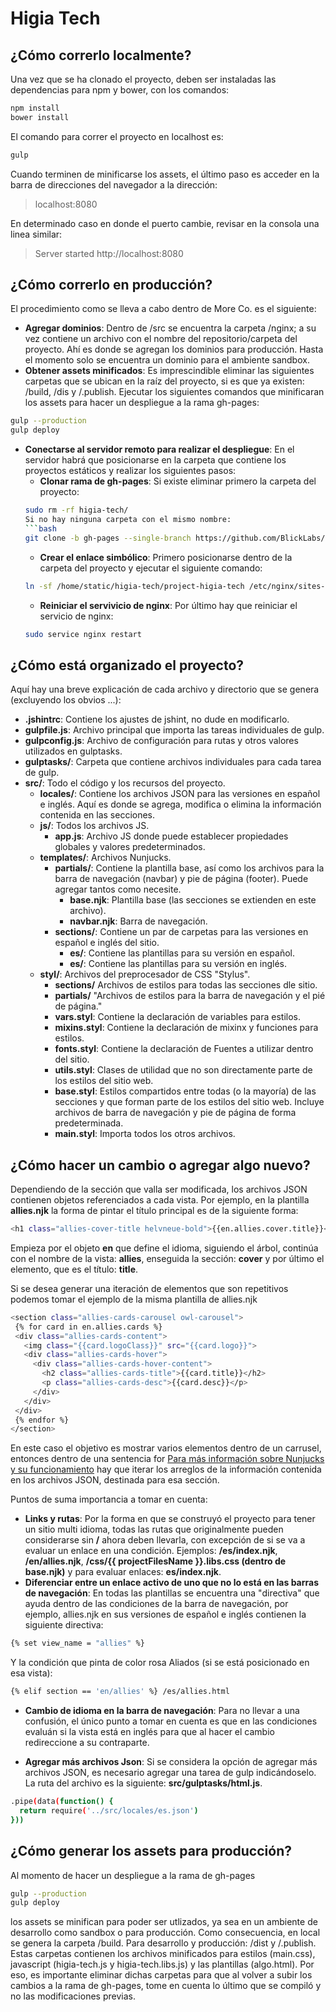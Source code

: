 # Higia Tech

## ¿Cómo correrlo localmente?
Una vez que se ha clonado el proyecto, deben ser instaladas las dependencias para npm y bower, con los comandos:
```bash
npm install
bower install
```

El comando para correr el proyecto en localhost es:
```bash
gulp
```

Cuando terminen de minificarse los assets, el último paso es acceder en la barra de direcciones del navegador a la dirección:
> localhost:8080

En determinado caso en donde el puerto cambie, revisar en la consola una linea similar:
> Server started http://localhost:8080


## ¿Cómo correrlo en producción?
El procedimiento como se lleva a cabo dentro de More Co. es el siguiente:
* **Agregar dominios**: Dentro de /src se encuentra la carpeta /nginx; a su vez contiene un archivo con el nombre del repositorio/carpeta del proyecto. Ahí es donde se agregan los dominios para producción. Hasta el momento solo se encuentra un dominio para el ambiente sandbox.
* **Obtener assets minificados**: Es imprescindible eliminar las siguientes carpetas que se ubican en la raíz del proyecto, si es que ya existen: /build, /dis y /.publish. Ejecutar los siguientes comandos que minificaran los assets para hacer un despliegue a la rama gh-pages:
```bash
gulp --production
gulp deploy
```

* **Conectarse al servidor remoto para realizar el despliegue**: En el servidor habrá que posicionarse en la carpeta que contiene los proyectos estáticos y realizar los siguientes pasos:
	* **Clonar rama de gh-pages**: Si existe eliminar primero la carpeta del proyecto:
  ```bash
  sudo rm -rf higia-tech/
  Si no hay ninguna carpeta con el mismo nombre:
  ```bash
  git clone -b gh-pages --single-branch https://github.com/BlickLabs/higia-tech.git
  ```
  * **Crear el enlace simbólico**: Primero posicionarse dentro de la carpeta del proyecto y ejecutar el siguiente comando:
  ```bash
  ln -sf /home/static/higia-tech/project-higia-tech /etc/nginx/sites-enabled/
  ```
  * **Reiniciar el servivicio de nginx**: Por último hay que reiniciar el servicio de nginx:
  ```bash
  sudo service nginx restart
  ```


## ¿Cómo está organizado el proyecto?

Aquí hay una breve explicación de cada archivo y directorio que se genera (excluyendo los obvios ...):

* **.jshintrc**: Contiene los ajustes de jshint, no dude en modificarlo.
* **gulpfile.js**: Archivo principal que importa las tareas individuales de gulp.
* **gulpconfig.js**: Archivo de configuración para rutas y otros valores utilizados en gulptasks.
* **gulptasks/**:  Carpeta que contiene archivos individuales para cada tarea de gulp.
* **src/**: Todo el código y los recursos del proyecto.
  * **locales/**: Contiene los archivos JSON para las versiones en español e inglés. Aquí es donde se agrega, modifica o elimina la información contenida en las secciones.
  * **js/**: Todos los archivos JS.
    * **app.js**: Archivo JS donde puede establecer propiedades globales y valores predeterminados.
  * **templates/**: Archivos Nunjucks.
    * **partials/**: Contiene la plantilla base, así como los archivos para la barra de navegación (navbar) y pie de página (footer). Puede agregar tantos como necesite.
      * **base.njk**: Plantilla base (las secciones se extienden en este archivo).
      * **navbar.njk**: Barra de navegación.
    * **sections/**: Contiene un par de carpetas para las versiones en español e inglés del sitio.
      * **es/**: Contiene las plantillas para su versión en español.
      * **es/**: Contiene las plantillas para su versión en inglés.
  * **styl/**: Archivos del preprocesador de CSS "Stylus".
    * **sections/** Archivos de estilos para todas las secciones dle sitio.
    * **partials/** "Archivos de estilos para la barra de navegación y el pié de página."
    * **vars.styl**: Contiene la declaración de variables para estilos.
    * **mixins.styl**: Contiene la declaración de mixinx y funciones para estilos.
    * **fonts.styl**: Contiene la declaración de Fuentes a utilizar dentro del sitio.
    * **utils.styl**: Clases de utilidad que no son directamente parte de los estilos del sitio web.
    * **base.styl**: Estilos compartidos entre todas (o la mayoría) de las secciones y que forman parte de los estilos del sitio web. Incluye archivos de barra de navegación y pie de página de forma predeterminada.
    * **main.styl**: Importa todos los otros archivos.

## ¿Cómo hacer un cambio o agregar algo nuevo?

Dependiendo de la sección que valla ser modificada, los archivos JSON contienen objetos referenciados a cada vista. Por ejemplo, en la plantilla **allies.njk** la forma de pintar el título principal es de la siguiente forma:
```bash
<h1 class="allies-cover-title helvneue-bold">{{en.allies.cover.title}}</h1>
```
Empieza por el objeto **en** que define el idioma, siguiendo el árbol, continúa con el nombre de la vista: **allies**, enseguida la sección: **cover** y por último el elemento, que es el título: **title**.

Si se desea generar una iteración de elementos que son repetitivos podemos tomar el ejemplo de la misma plantilla de allies.njk
 ```bash
 <section class="allies-cards-carousel owl-carousel">
  {% for card in en.allies.cards %}
  <div class="allies-cards-content">
    <img class="{{card.logoClass}}" src="{{card.logo}}">
    <div class="allies-cards-hover">
      <div class="allies-cards-hover-content">
        <h2 class="allies-cards-title">{{card.title}}</h2>
        <p class="allies-cards-desc">{{card.desc}}</p>
      </div>
    </div>
  </div>
  {% endfor %}
</section>
```

En este caso el objetivo es mostrar varios elementos dentro de un carrusel, entonces dentro de una sentencia for [Para más información sobre Nunjucks y su funcionamiento](https://mozilla.github.io/nunjucks/) hay que iterar los arreglos de la información contenida en los archivos JSON, destinada para esa sección.

Puntos de suma importancia a tomar en cuenta:
* **Links y rutas**: Por la forma en que se construyó el proyecto para tener un sitio multi idioma, todas las rutas que originalmente pueden considerarse sin **/** ahora deben llevarla, con excepción de si se va a evaluar un enlace en una condición. Ejemplos: **/es/index.njk**, **/en/allies.njk**, **/css/{{ projectFilesName }}.libs.css (dentro de base.njk)** y para evaluar enlaces: **es/index.njk**.
* **Diferenciar entre un enlace activo de uno que no lo está en las barras de navegación**: En todas las plantillas se encuentra una "directiva" que ayuda dentro de las condiciones de la barra de navegación, por ejemplo, allies.njk en sus versiones de español e inglés contienen la siguiente directiva:
```bash
{% set view_name = "allies" %}
```
Y la condición que pinta de color rosa Aliados (si se está posicionado en esa vista):
```bash
{% elif section == 'en/allies' %} /es/allies.html
```
* **Cambio de idioma en la barra de navegación**: Para no llevar a una confusión, el único punto a tomar en cuenta es que en las condiciones evaluán si la vista está en inglés para que al hacer el cambio redireccione a su contraparte.

* **Agregar más archivos Json**: Si se considera la opción de agregar más archivos JSON, es necesario agregar una tarea de gulp indicándoselo. La ruta del archivo es la siguiente: **src/gulptasks/html.js**.
```bash
.pipe(data(function() {
  return require('../src/locales/es.json')
}))
```

## ¿Cómo generar los assets para producción?

Al momento de hacer un despliegue a la rama de gh-pages
```bash
gulp --production
gulp deploy
```
los assets se minifican para poder ser utlizados, ya sea en un ambiente de desarrollo como sandbox o para producción.
Como consecuencia, en local se genera la carpeta /build. Para desarrollo y producción: /dist y /.publish.
Estas carpetas contienen los archivos minificados para estilos (main.css), javascript (higia-tech.js y higia-tech.libs.js) y las plantillas (algo.html).
Por eso, es importante eliminar dichas carpetas para que al volver a subir los cambios a la rama de gh-pages, tome en cuenta lo último que se compiló y no las modificaciones previas.